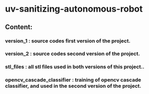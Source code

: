 # uv-sanitizing-autonomous-robot
## Content:
### version_1 : source codes first version of the project.
### version_2 : source codes second version of the project.
### stl_files : all stl files used in both versions of this project..
### opencv_cascade_classifier : training of opencv cascade classifier, and used in the second version of the project.
